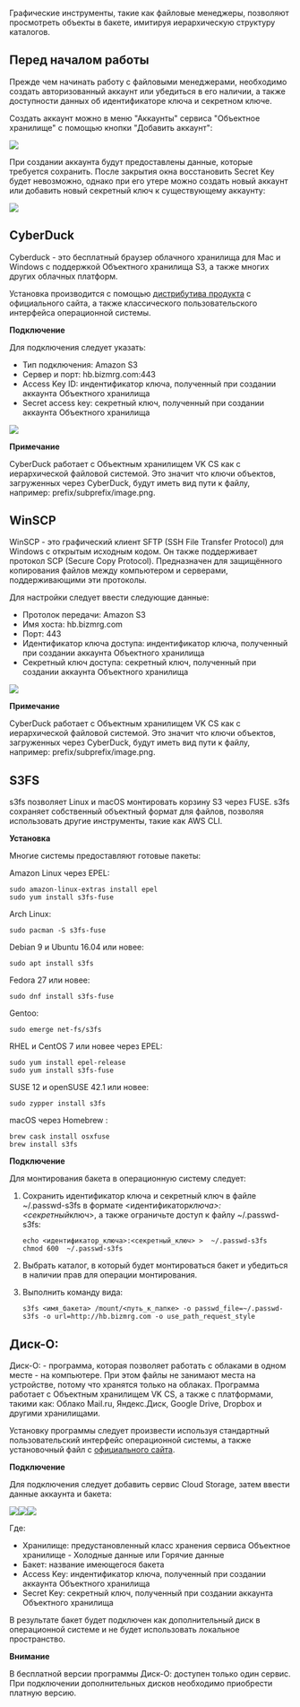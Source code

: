 Графические инструменты, такие как файловые менеджеры, позволяют просмотреть объекты в бакете, имитируя иерархическую структуру каталогов.

## Перед началом работы

Прежде чем начинать работу с файловыми менеджерами, необходимо создать авторизованный аккаунт или убедиться в его наличии, а также доступности данных об идентификаторе ключа и секретном ключе.

Создать аккаунт можно в меню "Аккаунты" сервиса "Объектное хранилище" с помощью кнопки "Добавить аккаунт":

![](./assets/1598239176953-1598239176953.png)

При создании аккаунта будут предоставлены данные, которые требуется сохранить. После закрытия окна восстановить Secret Key будет невозможно, однако при его утере можно создать новый аккаунт или добавить новый секретный ключ к существующему аккаунту:

![](./assets/1598239248183-1598239248183.png)

## CyberDuck

Cyberduck - это бесплатный браузер облачного хранилища для Mac и Windows с поддержкой Объектного хранилища S3, а также многих других облачных платформ.

Установка производится с помощью [дистрибутива продукта](https://cyberduck.io/download) с официального сайта, а также классического пользовательского интерфейса операционной системы.

**Подключение**

Для подключения следует указать:

- Тип подключения: Amazon S3
- Сервер и порт: hb.bizmrg.com:443
- Access Key ID: индентификатор ключа, полученный при создании аккаунта Объектного хранилища
- Secret access key: секретный ключ, полученный при создании аккаунта Объектного хранилища

![](./assets/1598239805330-1598239805330.png)

**Примечание**

CyberDuck работает с Объектным хранилищем VK CS как с иерархической файловой системой. Это значит что ключи объектов, загруженных через CyberDuck, будут иметь вид пути к файлу, например: prefix/subprefix/image.png.

## WinSCP

WinSCP - это графический клиент SFTP (SSH File Transfer Protocol) для Windows с открытым исходным кодом. Он также поддерживает протокол SCP (Secure Copy Protocol). Предназначен для защищённого копирования файлов между компьютером и серверами, поддерживающими эти протоколы.

Для настройки следует ввести следующие данные:

- Протолок передачи: Amazon S3
- Имя хоста: hb.bizmrg.com
- Порт: 443
- Идентификатор ключа доступа: индентификатор ключа, полученный при создании аккаунта Объектного хранилища
- Секретный ключ доступа: секретный ключ, полученный при создании аккаунта Объектного хранилища

![](./assets/1598239872542-1598239872541.png)

**Примечание**

CyberDuck работает с Объектным хранилищем VK CS как с иерархической файловой системой. Это значит что ключи объектов, загруженных через CyberDuck, будут иметь вид пути к файлу, например: prefix/subprefix/image.png.

## S3FS

s3fs позволяет Linux и macOS монтировать корзину S3 через FUSE. s3fs сохраняет собственный объектный формат для файлов, позволяя использовать другие инструменты, такие как AWS CLI.

**Установка**

Многие системы предоставляют готовые пакеты:

Amazon Linux через EPEL:

```
sudo amazon-linux-extras install epel
sudo yum install s3fs-fuse
```

Arch Linux:

```
sudo pacman -S s3fs-fuse
```

Debian 9 и Ubuntu 16.04 или новее:

```
sudo apt install s3fs
```

Fedora 27 или новее:

```
sudo dnf install s3fs-fuse
```

Gentoo:

```
sudo emerge net-fs/s3fs
```

RHEL и CentOS 7 или новее через EPEL:

```
sudo yum install epel-release
sudo yum install s3fs-fuse
```

SUSE 12 и openSUSE 42.1 или новее:

```
sudo zypper install s3fs
```

macOS через Homebrew :

```
brew cask install osxfuse
brew install s3fs
```

**Подключение**

Для монтирования бакета в операционную систему следует:

1.  Сохранить идентификатор ключа и секретный ключ в файле ~/.passwd-s3fs в формате <идентификатор*ключа>:<секретный*ключ>, а также ограничьте доступ к файлу ~/.passwd-s3fs:

    ```
    echo <идентификатор_ключа>:<секретный_ключ> >  ~/.passwd-s3fs
    chmod 600  ~/.passwd-s3fs
    ```

2.  Выбрать каталог, в который будет монтироваться бакет и убедиться в наличии прав для операции монтирования.
3.  Выполнить команду вида:

    ```
    s3fs <имя_бакета> /mount/<путь_к_папке> -o passwd_file=~/.passwd-s3fs -o url=http://hb.bizmrg.com -o use_path_request_style
    ```

## Диск-О:

Диск-О: - программа, которая позволяет работать с облаками в одном месте - на компьютере. При этом файлы не занимают места на устройстве, потому что хранятся только на облаках. Программа работает с Объектным хранилищем VK CS, а также с платформами, такими как: Облако Mail.ru, Яндекс.Диск, Google Drive, Dropbox и другими хранилищами.

Установку программы следует произвести используя стандартный пользовательский интерфейс операционной системы, а также установочный файл с [официального сайта](https://disk-o.cloud/ru/).

**Подключение**

Для подключения следует добавить сервис Cloud Storage, затем ввести данные аккаунта и бакета:

![](./assets/1598241269853-1598241269853.png)![](./assets/1598241303899-1598241303899.png)![](./assets/1598241345195-1598241345195.png)

Где:

- Хранилище: предустановленный класс хранения сервиса Объектное хранилище - Холодные данные или Горячие данные
- Бакет: название имеющегося бакета
- Access Key: индентификатор ключа, полученный при создании аккаунта Объектного хранилища
- Secret Key: секретный ключ, полученный при создании аккаунта Объектного хранилища

В результате бакет будет подключен как дополнительный диск в операционной системе и не будет использовать локальное пространство.

**Внимание**

В бесплатной версии программы Диск-О: доступен только один сервис. При подключении дополнительных дисков необходимо приобрести платную версию.
